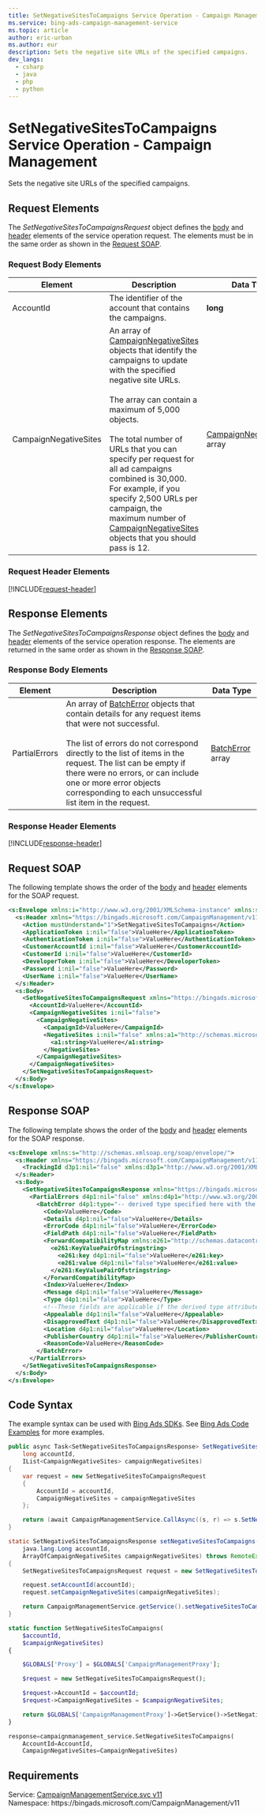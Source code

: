 ```yaml
---
title: SetNegativeSitesToCampaigns Service Operation - Campaign Management
ms.service: bing-ads-campaign-management-service
ms.topic: article
author: eric-urban
ms.author: eur
description: Sets the negative site URLs of the specified campaigns.
dev_langs: 
  - csharp
  - java
  - php
  - python
---
```

# SetNegativeSitesToCampaigns Service Operation - Campaign Management
Sets the negative site URLs of the specified campaigns.

## <a name="request"></a>Request Elements
The *SetNegativeSitesToCampaignsRequest* object defines the [body](#request-body) and [header](#request-header) elements of the service operation request. The elements must be in the same order as shown in the [Request SOAP](#request-soap). 

### <a name="request-body"></a>Request Body Elements

|Element|Description|Data Type|
|-----------|---------------|-------------|
|<a name="accountid"></a>AccountId|The identifier of the account that contains the campaigns.|**long**|
|<a name="campaignnegativesites"></a>CampaignNegativeSites|An array of [CampaignNegativeSites](../campaign-management-service/campaignnegativesites.md) objects that identify the campaigns to update with the specified negative site URLs.<br /><br />The array can contain a maximum of 5,000 objects.<br /><br />The total number of URLs that you can specify per request for all ad campaigns combined is 30,000. For example, if you specify 2,500 URLs per campaign, the maximum number of [CampaignNegativeSites](../campaign-management-service/campaignnegativesites.md) objects that you should pass is 12.|[CampaignNegativeSites](campaignnegativesites.md) array|

### <a name="request-header"></a>Request Header Elements
[!INCLUDE[request-header](./includes/request-header.md)]

## <a name="response"></a>Response Elements
The *SetNegativeSitesToCampaignsResponse* object defines the [body](#response-body) and [header](#response-header) elements of the service operation response. The elements are returned in the same order as shown in the [Response SOAP](#response-soap).

### <a name="response-body"></a>Response Body Elements

|Element|Description|Data Type|
|-----------|---------------|-------------|
|<a name="partialerrors"></a>PartialErrors|An array of [BatchError](../campaign-management-service/batcherror.md) objects that contain details for any request items that were not successful.<br /><br />The list of errors do not correspond directly to the list of items in the request. The list can be empty if there were no errors, or can include one or more error objects corresponding to each unsuccessful list item in the request.|[BatchError](batcherror.md) array|

### <a name="response-header"></a>Response Header Elements
[!INCLUDE[response-header](./includes/response-header.md)]

## <a name="request-soap"></a>Request SOAP
The following template shows the order of the [body](#request-body) and [header](#request-header) elements for the SOAP request.

```xml
<s:Envelope xmlns:i="http://www.w3.org/2001/XMLSchema-instance" xmlns:s="http://schemas.xmlsoap.org/soap/envelope/">
  <s:Header xmlns="https://bingads.microsoft.com/CampaignManagement/v11">
    <Action mustUnderstand="1">SetNegativeSitesToCampaigns</Action>
    <ApplicationToken i:nil="false">ValueHere</ApplicationToken>
    <AuthenticationToken i:nil="false">ValueHere</AuthenticationToken>
    <CustomerAccountId i:nil="false">ValueHere</CustomerAccountId>
    <CustomerId i:nil="false">ValueHere</CustomerId>
    <DeveloperToken i:nil="false">ValueHere</DeveloperToken>
    <Password i:nil="false">ValueHere</Password>
    <UserName i:nil="false">ValueHere</UserName>
  </s:Header>
  <s:Body>
    <SetNegativeSitesToCampaignsRequest xmlns="https://bingads.microsoft.com/CampaignManagement/v11">
      <AccountId>ValueHere</AccountId>
      <CampaignNegativeSites i:nil="false">
        <CampaignNegativeSites>
          <CampaignId>ValueHere</CampaignId>
          <NegativeSites i:nil="false" xmlns:a1="http://schemas.microsoft.com/2003/10/Serialization/Arrays">
            <a1:string>ValueHere</a1:string>
          </NegativeSites>
        </CampaignNegativeSites>
      </CampaignNegativeSites>
    </SetNegativeSitesToCampaignsRequest>
  </s:Body>
</s:Envelope>
```

## <a name="response-soap"></a>Response SOAP
The following template shows the order of the [body](#response-body) and [header](#response-header) elements for the SOAP response.

```xml
<s:Envelope xmlns:s="http://schemas.xmlsoap.org/soap/envelope/">
  <s:Header xmlns="https://bingads.microsoft.com/CampaignManagement/v11">
    <TrackingId d3p1:nil="false" xmlns:d3p1="http://www.w3.org/2001/XMLSchema-instance">ValueHere</TrackingId>
  </s:Header>
  <s:Body>
    <SetNegativeSitesToCampaignsResponse xmlns="https://bingads.microsoft.com/CampaignManagement/v11">
      <PartialErrors d4p1:nil="false" xmlns:d4p1="http://www.w3.org/2001/XMLSchema-instance">
        <BatchError d4p1:type="-- derived type specified here with the appropriate prefix --">
          <Code>ValueHere</Code>
          <Details d4p1:nil="false">ValueHere</Details>
          <ErrorCode d4p1:nil="false">ValueHere</ErrorCode>
          <FieldPath d4p1:nil="false">ValueHere</FieldPath>
          <ForwardCompatibilityMap xmlns:e261="http://schemas.datacontract.org/2004/07/System.Collections.Generic" d4p1:nil="false">
            <e261:KeyValuePairOfstringstring>
              <e261:key d4p1:nil="false">ValueHere</e261:key>
              <e261:value d4p1:nil="false">ValueHere</e261:value>
            </e261:KeyValuePairOfstringstring>
          </ForwardCompatibilityMap>
          <Index>ValueHere</Index>
          <Message d4p1:nil="false">ValueHere</Message>
          <Type d4p1:nil="false">ValueHere</Type>
          <!--These fields are applicable if the derived type attribute is set to EditorialError-->
          <Appealable d4p1:nil="false">ValueHere</Appealable>
          <DisapprovedText d4p1:nil="false">ValueHere</DisapprovedText>
          <Location d4p1:nil="false">ValueHere</Location>
          <PublisherCountry d4p1:nil="false">ValueHere</PublisherCountry>
          <ReasonCode>ValueHere</ReasonCode>
        </BatchError>
      </PartialErrors>
    </SetNegativeSitesToCampaignsResponse>
  </s:Body>
</s:Envelope>
```

## <a name="example"></a>Code Syntax
The example syntax can be used with [Bing Ads SDKs](~/guides/client-libraries.md). See [Bing Ads Code Examples](~/guides/code-examples.md) for more examples.
```csharp
public async Task<SetNegativeSitesToCampaignsResponse> SetNegativeSitesToCampaignsAsync(
	long accountId,
	IList<CampaignNegativeSites> campaignNegativeSites)
{
	var request = new SetNegativeSitesToCampaignsRequest
	{
		AccountId = accountId,
		CampaignNegativeSites = campaignNegativeSites
	};

	return (await CampaignManagementService.CallAsync((s, r) => s.SetNegativeSitesToCampaignsAsync(r), request));
}
```
```java
static SetNegativeSitesToCampaignsResponse setNegativeSitesToCampaigns(
	java.lang.Long accountId,
	ArrayOfCampaignNegativeSites campaignNegativeSites) throws RemoteException, Exception
{
	SetNegativeSitesToCampaignsRequest request = new SetNegativeSitesToCampaignsRequest();

	request.setAccountId(accountId);
	request.setCampaignNegativeSites(campaignNegativeSites);

	return CampaignManagementService.getService().setNegativeSitesToCampaigns(request);
}
```
```php
static function SetNegativeSitesToCampaigns(
	$accountId,
	$campaignNegativeSites)
{

	$GLOBALS['Proxy'] = $GLOBALS['CampaignManagementProxy'];

	$request = new SetNegativeSitesToCampaignsRequest();

	$request->AccountId = $accountId;
	$request->CampaignNegativeSites = $campaignNegativeSites;

	return $GLOBALS['CampaignManagementProxy']->GetService()->SetNegativeSitesToCampaigns($request);
}
```
```python
response=campaignmanagement_service.SetNegativeSitesToCampaigns(
	AccountId=AccountId,
	CampaignNegativeSites=CampaignNegativeSites)
```

## Requirements
Service: [CampaignManagementService.svc v11](https://campaign.api.bingads.microsoft.com/Api/Advertiser/CampaignManagement/v11/CampaignManagementService.svc)  
Namespace: https\://bingads.microsoft.com/CampaignManagement/v11  

